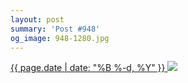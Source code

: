 ```yaml
---
layout: post
summary: 'Post #948'
og_image: 948-1280.jpg
---
```


<p>
 <time>
  <a href="/948">
   {{ page.date | date: "%B %-d, %Y" }}
  </a>
 </time>
 <a href="/948">
  <img sizes="(min-width: 700px) 50vw, calc(100vw - 2rem)" src="{{ site.assets_url }}/948-640.jpg" srcset="{{ site.assets_url }}/948-320.jpg 320w, {{ site.assets_url }}/948-640.jpg 640w, {{ site.assets_url }}/948-960.jpg 960w, {{ site.assets_url }}/948-1280.jpg 1280w"/>
 </a>
</p>
